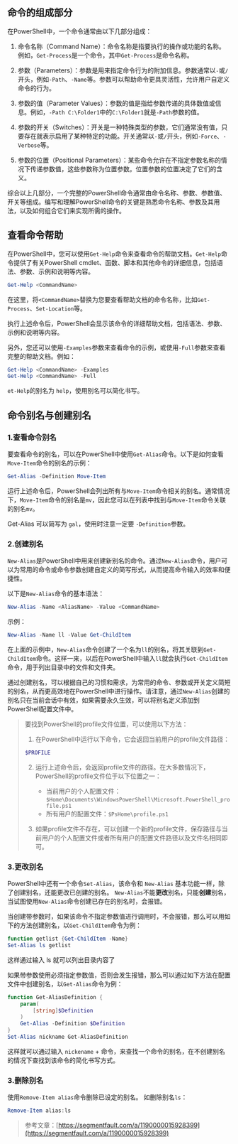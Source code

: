 ## 命令的组成部分

在PowerShell中，一个命令通常由以下几部分组成：

1. 命令名称（Command Name）：命令名称是指要执行的操作或功能的名称。例如，`Get-Process`是一个命令，其中`Get-Process`是命令名称。

2. 参数（Parameters）：参数是用来指定命令行为的附加信息。参数通常以`-`或`/`开头，例如`-Path`、`-Name`等。参数可以帮助命令更具灵活性，允许用户自定义命令的行为。

3. 参数的值（Parameter Values）：参数的值是指给参数传递的具体数值或信息。例如，`-Path C:\Folder1`中的`C:\Folder1`就是`-Path`参数的值。

4. 参数的开关（Switches）：开关是一种特殊类型的参数，它们通常没有值，只要存在就表示启用了某种特定的功能。开关通常以`-`或`/`开头，例如`-Force`、`-Verbose`等。

5. 参数的位置（Positional Parameters）：某些命令允许在不指定参数名称的情况下传递参数值，这些参数称为位置参数。位置参数的位置决定了它们的含义。

综合以上几部分，一个完整的PowerShell命令通常由命令名称、参数、参数值、开关等组成。编写和理解PowerShell命令的关键是熟悉命令名称、参数及其用法，以及如何组合它们来实现所需的操作。

## 查看命令帮助

在PowerShell中，您可以使用`Get-Help`命令来查看命令的帮助文档。`Get-Help`命令提供了有关PowerShell cmdlet、函数、脚本和其他命令的详细信息，包括语法、参数、示例和说明等内容。

```powershell
Get-Help <CommandName>
```
在这里，将`<CommandName>`替换为您要查看帮助文档的命令名称，比如`Get-Process`、`Set-Location`等。

执行上述命令后，PowerShell会显示该命令的详细帮助文档，包括语法、参数、示例和说明等内容。

另外，您还可以使用`-Examples`参数来查看命令的示例，或使用`-Full`参数来查看完整的帮助文档。例如：
```powershell
Get-Help <CommandName> -Examples
Get-Help <CommandName> -Full
```

`et-Help`的别名为 `help`，使用别名可以简化书写。

## 命令别名与创建别名

### 1.查看命令别名

要查看命令的别名，可以在PowerShell中使用`Get-Alias`命令。以下是如何查看`Move-Item`命令的别名的示例：

```powershell
Get-Alias -Definition Move-Item
```

运行上述命令后，PowerShell会列出所有与`Move-Item`命令相关的别名。通常情况下，`Move-Item`命令的别名是`mv`，因此您可以在列表中找到与`Move-Item`命令关联的别名`mv`。

Get-Alias 可以简写为 `gal`，使用时注意一定要 `-Definition`参数。

### 2.创建别名

`New-Alias`是PowerShell中用来创建新别名的命令。通过`New-Alias`命令，用户可以为常用的命令或命令参数创建自定义的简写形式，从而提高命令输入的效率和便捷性。

以下是`New-Alias`命令的基本语法：
```powershell
New-Alias -Name <AliasName> -Value <CommandName>
```

示例：
```powershell
New-Alias -Name ll -Value Get-ChildItem
```

在上面的示例中，`New-Alias`命令创建了一个名为`ll`的别名，将其关联到`Get-ChildItem`命令。这样一来，以后在PowerShell中输入`ll`就会执行`Get-ChildItem`命令，用于列出目录中的文件和文件夹。

通过创建别名，可以根据自己的习惯和需求，为常用的命令、参数或开关定义简短的别名，从而更高效地在PowerShell中进行操作。请注意，通过`New-Alias`创建的别名只在当前会话中有效，如果需要永久生效，可以将别名定义添加到PowerShell配置文件中。

> 要找到PowerShell的profile文件位置，可以使用以下方法：
>
> 1. 在PowerShell中运行以下命令，它会返回当前用户的profile文件路径：
> ```powershell
> $PROFILE
> ```
>
> 2. 运行上述命令后，会返回profile文件的路径。在大多数情况下，PowerShell的profile文件位于以下位置之一：
>    - 当前用户的个人配置文件：`$Home\Documents\WindowsPowerShell\Microsoft.PowerShell_profile.ps1`
>    - 所有用户的配置文件：`$PsHome\profile.ps1`
>
> 3. 如果profile文件不存在，可以创建一个新的profile文件，保存路径与当前用户的个人配置文件或者所有用户的配置文件路径以及文件名相同即可。
>

### 3.更改别名

PowerShell中还有一个命令`Set-Alias`，该命令和 `New-Alias` 基本功能一样，除了创建别名，还能更改已创建的别名。 `New-Alias`不能**更改**别名，只能**创建**别名，当试图使用`New-Alias`命令创建已存在的别名时，会报错。

当创建带参数时，如果该命令不指定参数值进行调用时，不会报错，那么可以用如下的方法创建别名，以`Get-ChildItem`命令为例：

```powershell
function getlist {Get-ChildItem -Name}
Set-Alias ls getlist
```

这样通过输入 ls 就可以列出目录内容了

如果带参数使用必须指定参数值，否则会发生报错，那么可以通过如下方法在配置文件中创建别名，以`Get-Alias`命令为例：

```powershell
function Get-AliasDefinition {
    param(
        [string]$Definition
    )
    Get-Alias -Definition $Definition
}
Set-Alias nickname Get-AliasDefinition
```

这样就可以通过输入 `nickename` + 命令，来查找一个命令的别名，在不创建别名的情况下查找到该命令的简化书写方式。

### 3.删除别名

使用`Remove-Item alias`命令删除已设定的别名。
如删除别名`ls`：

```powershell
Remove-Item alias:ls
```

> 参考文章：[https://segmentfault.com/a/1190000015928399](https://segmentfault.com/a/1190000015928399)